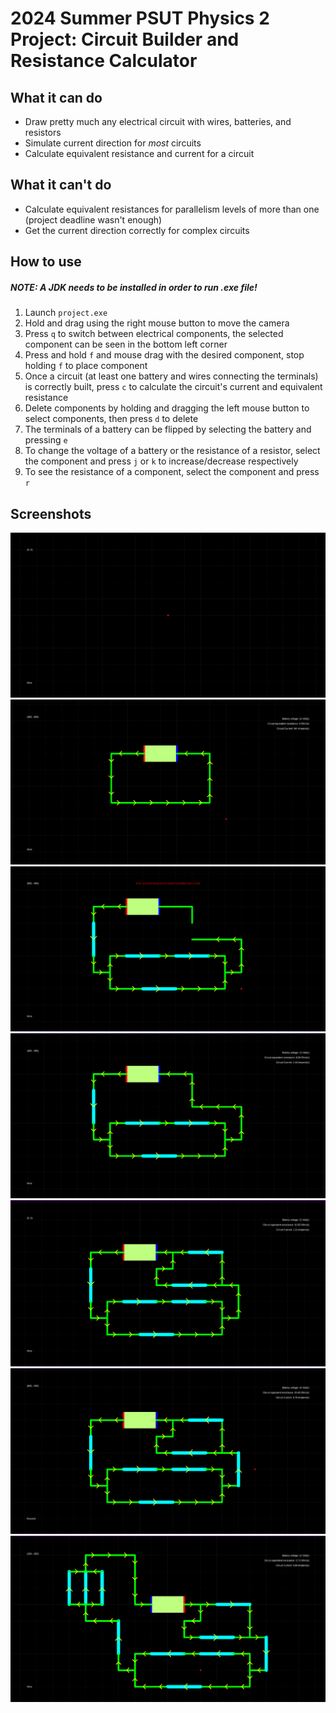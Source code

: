 # 2024 Summer PSUT Physics 2 Project: Circuit Builder and Resistance Calculator
 
## What it can do
 - Draw pretty much any electrical circuit with wires, batteries, and resistors
 - Simulate current direction for *most* circuits
 - Calculate equivalent resistance and current for a circuit

## What it can't do
 - Calculate equivalent resistances for parallelism levels of more than one (project deadline wasn't enough)
 - Get the current direction correctly for complex circuits
## How to use
##### ***NOTE: A JDK needs to be installed in order to run .exe file!***
1. Launch `project.exe`
2. Hold and drag using the right mouse button to move the camera
3. Press `q` to switch between electrical components, the selected component can be seen in the bottom left corner
4. Press and hold `f` and mouse drag with the desired component, stop holding `f` to place component
5. Once a circuit (at least one battery and wires connecting the terminals) is correctly built, press `c` to calculate the circuit's current and equivalent resistance
6. Delete components by holding and dragging the left mouse button to select components, then press `d` to delete
7. The terminals of a battery can be flipped by selecting the battery and pressing `e`
8. To change the voltage of a battery or the resistance of a resistor, select the component and press `j` or `k` to increase/decrease respectively
9. To see the resistance of a component, select the component and press `r`

## Screenshots
![Image](screenshots/s1.png)
![Image](screenshots/s2.png)
![Image](screenshots/s3.png)
![Image](screenshots/s4.png)
![Image](screenshots/s5.png)
![Image](screenshots/s6.png)
![Image](screenshots/s7.png)
